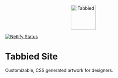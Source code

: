<p align="center"> 
<img src="https://user-images.githubusercontent.com/1064036/69498173-1c87ed00-0f28-11ea-8c23-f9fb9a4ab106.png" alt="Tabbied" width="80" />
</p>

[![Netlify Status](https://api.netlify.com/api/v1/badges/8f68ed00-ae49-42e4-8960-68e05aa8690c/deploy-status)](https://app.netlify.com/sites/tabbied/deploys)

# Tabbied Site
Customizable, CSS generated artwork for designers.
<br />
